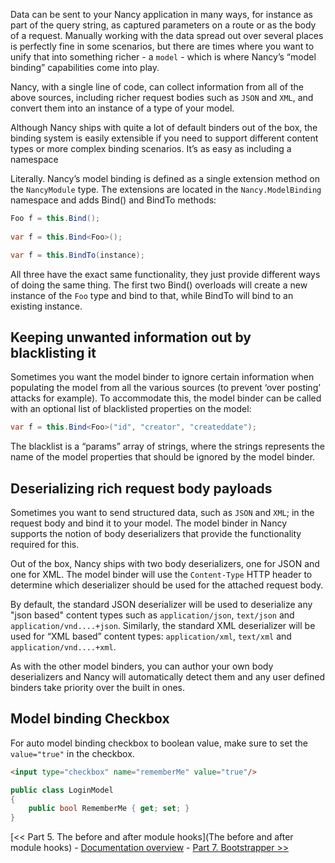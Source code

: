 Data can be sent to your Nancy application in many ways, for instance as part of the query string, as captured parameters on a route or as the body of a request. Manually working with the data spread out over several places is perfectly fine in some scenarios, but there are times where you want to unify that into something richer - a `model` - which is where Nancy’s “model binding” capabilities come into play.

Nancy, with a single line of code, can collect information from all of the above sources, including richer request bodies such as `JSON` and `XML`, and convert them into an instance of a type of your model.

Although Nancy ships with quite a lot of default binders out of the box, the binding system is easily extensible if you need to support different content types or more complex binding scenarios.
It’s as easy as including a namespace

Literally. Nancy’s model binding is defined as a single extension method on the `NancyModule` type. The extensions are located in the `Nancy.ModelBinding` namespace and adds Bind() and BindTo methods:

```c#
Foo f = this.Bind();
    
var f = this.Bind<Foo>();

var f = this.BindTo(instance);

```
All three have the exact same functionality, they just provide different ways of doing the same thing. The first two Bind() overloads will create a new instance of the `Foo` type and bind to that, while BindTo will bind to an existing instance.

## Keeping unwanted information out by blacklisting it

Sometimes you want the model binder to ignore certain information when populating the model from all the various sources (to prevent ‘over posting’ attacks for example). To accommodate this, the model binder can be called with an optional list of blacklisted properties on the model:

```c#
var f = this.Bind<Foo>("id", "creator", "createddate");
```

The blacklist is a “params” array of strings, where the strings represents the name of the model properties that should be ignored by the model binder.

## Deserializing rich request body payloads

Sometimes you want to send structured data, such as `JSON` and `XML`; in the request body and bind it to your model. The model binder in Nancy supports the notion of body deserializers that provide the functionality required for this.

Out of the box, Nancy ships with two body deserializers, one for JSON and one for XML. The model binder will use the `Content-Type` HTTP header to determine which deserializer should be used for the attached request body.

By default, the standard JSON deserializer will be used to deserialize any "json based" content types such as `application/json`, `text/json` and `application/vnd....+json`. Similarly, the standard XML deserializer will be used for “XML based” content types: `application/xml`, `text/xml` and `application/vnd....+xml`.

As with the other model binders, you can author your own body deserializers and Nancy will automatically detect them and any user defined binders take priority over the built in ones.

## Model binding Checkbox

For auto model binding checkbox to boolean value, make sure to set the `value="true"` in the checkbox.

```html
<input type="checkbox" name="rememberMe" value="true"/>
```

```c#
public class LoginModel
{
    public bool RememberMe { get; set; }
}
```

[<< Part 5. The before and after module hooks](The before and after module hooks) - [Documentation overview](Documentation) - [Part 7. Bootstrapper >>](Bootstrapper)
